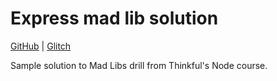 Express mad lib solution
========================

[GitHub](https://github.com/Thinkful-Ed/express-mad-lib-solution) | [Glitch](https://glitch.com/edit/#!/express-mad-lib-solution)

Sample solution to Mad Libs drill from Thinkful's Node course.
